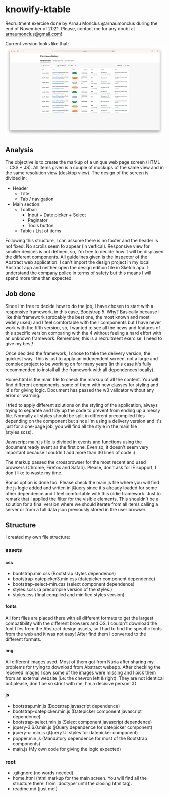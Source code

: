 # knowify-ktable
Recruitment exercise done by Arnau Monclus @arnaumonclus during the end of November of 2021. Please, contact me for any doubt at arnaumonclus@gmail.com!

Current version looks like that:
![Final view of the exercise in Safari](/assets/img/screenshot.png)

## Analysis
The objective is to create the markup of a unique web page screen (HTML + CSS + JS). All items given is a couple of mockups of the same view and in the same resolution view (desktop view).
The design of the screen is divided in:
- Header
  - Title
  - Tab / navigation
- Main section:
  - Toolbar:
    - Input + Date picker + Select
    - Paginator
    - Tools button
  - Table / List of items

Following this structure, I can assume there is no footer and the header is not fixed. No scrolls seem to appear (in vertical). Responsive view for smaller devices is not defined, so, I'm free to decide how it will be displayed the different components.
All guidelines given is the inspector of the Abstract web application. I can't import the design project in my local Abstract app and neither open the design edition file in Sketch app. I understand the company police in terms of safety but this means I will spend more time than expected.

## Job done
Since I'm free to decide how to do the job, I have chosen to start with a responsive framework, in this case, Bootstrap 5. Why? Basically because I like this framework (probably the best one, the most known and most widely used) and I feel comfortable with their components but I have never work with the fifth version, so, I wanted to see all the news and features of this specific version comparing with the 4 without feeling a hard effort with an unknown framework. Remember, this is a recruitment exercise, I need to give my best!

Once decided the framework, I chose to take the delivery version, the quickest way. This is just to apply an independent screen, not a large and complex project to be working on for many years (in this case it's fully recommended to install all the framework with all dependences locally).

Home.html is the main file to check the markup of all the content. You will find different components, some of them with new classes for styling and id's for giving logic. Document has passed the w3 validator without any error or warning.

I tried to apply different solutions on the styling of the application, always trying to separate and tidy up the code to prevent from ending up a messy file. Normally all styles should be split in different precompiled files depending on the component but since I'm using a delivery version and it's just for a one-page job, you will find all the style in the main file (styles.scss).

Javascript main.js file is divided in events and functions using the document.ready event as the first one. Even so, it doesn't seem very important because I couldn't add more than 30 lines of code :(

The markup passed the crossbrowser for the most recent and used browsers (Chrome, Firefox and Safari). Please, don't ask for IE support, I don't like to waste my time.

Bonus option is done too. Please check the main.js file where you will find the js logic added and writen in jQuery since it's already loaded for some other dependence and I feel comfortable with this oldie framework. Just to remark that I applied the filter for the visible elements. This shouldn't be a solution for a final version where we should iterate from all items calling a server or from a full data json previously stored in the user browser.

## Structure
I created my own file structure:
### assets
#### css
- bootstrap.min.css (Bootstrap styles dependence)
- bootstrap-datepicker3.min.css (datepicker component dependence)
- bootstrap-select-min.css (select component dependence)
- styles.scss (a precompile version of the styles.)
- styles.css (final compiled and minified styles version)
#### fonts
All font files are placed there with all different formats to get the largest compatibility with the different browsers and OS. I couldn't download the font files from the Abstract design assets, so I had to find the specific fonts from the web and it was not easy! After find them I converted to the different formats.
#### img
All different images used. Most of them got from Núria after sharing my problems for trying to download from Abstract webapp. After checking the received images I saw some of the images were missing and I pick them from an external website (i.e: the chevron left & right). They are not identical but please, don't be so strict with me, I'm a decisive person! :D
#### js
- bootstrap.min.js (Bootstrap javascript dependence)
- bootstrap-datepicker.min.js (Datepicker component javascript dependence)
- bootstrap-select.min.js (Select component javascript dependence)
- jquery-3.6.0.min.js (jQuery dependence for datepicker component)
- jquery-ui.min.js (jQuery UI styles for datepicker component)
- popper.min.js (Mandatory dependence for most of the Bootstrap components)
- main.js (My own code for giving the logic expected)
### root
- .gitignore (no words needed)
- home.html (html markup for the main screen. You will find all the structure there, from 'doctype' until the closing html tag).
- readme.md (just me!)

